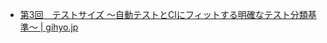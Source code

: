 - [第3回　テストサイズ ～自動テストとCIにフィットする明確なテスト分類基準～ | gihyo.jp](https://gihyo.jp/dev/serial/01/savanna-letter/0003?summary)